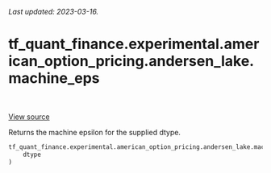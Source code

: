 <!--
This file is generated by a tool. Do not edit directly.
For open-source contributions the docs will be updated automatically.
-->

*Last updated: 2023-03-16.*

<div itemscope itemtype="http://developers.google.com/ReferenceObject">
<meta itemprop="name" content="tf_quant_finance.experimental.american_option_pricing.andersen_lake.machine_eps" />
<meta itemprop="path" content="Stable" />
</div>

# tf_quant_finance.experimental.american_option_pricing.andersen_lake.machine_eps

<!-- Insert buttons and diff -->

<table class="tfo-notebook-buttons tfo-api" align="left">
</table>

<a target="_blank" href="https://github.com/paolodelia99/tf-quant-finance/blob/main/tf_quant_finance/experimental/american_option_pricing/common.py">View source</a>



Returns the machine epsilon for the supplied dtype.

```python
tf_quant_finance.experimental.american_option_pricing.andersen_lake.machine_eps(
    dtype
)
```



<!-- Placeholder for "Used in" -->
